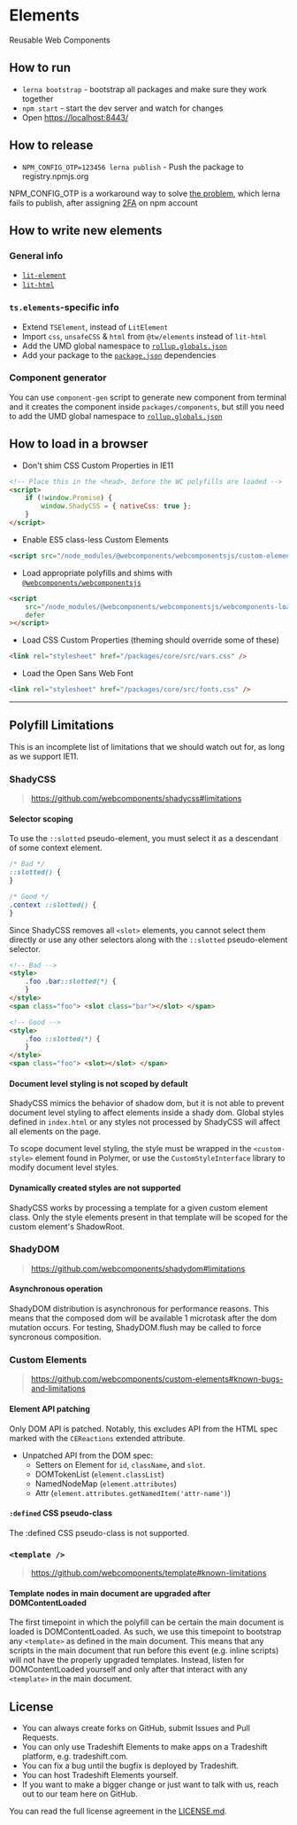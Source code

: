 # Elements

Reusable Web Components

## How to run

- `lerna bootstrap` - bootstrap all packages and make sure they work together
- `npm start` - start the dev server and watch for changes
- Open [https://localhost:8443/](https://localhost:8443/)

## How to release

- `NPM_CONFIG_OTP=123456 lerna publish` - Push the package to registry.npmjs.org

NPM_CONFIG_OTP is a workaround way to solve [the problem](https://github.com/lerna/lerna/issues/1137), which lerna fails to publish, after assigning [2FA](https://docs.npmjs.com/about-two-factor-authentication) on npm account

## How to write new elements

### General info

- [`lit-element`](https://lit-element.polymer-project.org/)
- [`lit-html`](https://lit-html.polymer-project.org/)

### `ts.elements`-specific info

- Extend `TSElement`, instead of `LitElement`
- Import `css`, `unsafeCSS` & `html` from `@tw/elements` instead of `lit-html`
- Add the UMD global namespace to [`rollup.globals.json`](https://github.com/Tradeshift/elements/blob/master/rollup.globals.json)
- Add your package to the [`package.json`](<(https://github.com/Tradeshift/elements/blob/master/package.json)>) dependencies

### Component generator

You can use `component-gen` script to generate new component from terminal and it creates the component inside `packages/components`, but still you need to add the UMD global namespace to [`rollup.globals.json`](https://github.com/Tradeshift/elements/blob/master/rollup.globals.json)

## How to load in a browser

- Don't shim CSS Custom Properties in IE11

```html
<!-- Place this in the <head>, before the WC polyfills are loaded -->
<script>
	if (!window.Promise) {
		window.ShadyCSS = { nativeCss: true };
	}
</script>
```

- Enable ES5 class-less Custom Elements

```html
<script src="/node_modules/@webcomponents/webcomponentsjs/custom-elements-es5-adapter.js"></script>
```

- Load appropriate polyfills and shims with [`@webcomponents/webcomponentsjs`](https://github.com/webcomponents/webcomponentsjs)

```html
<script
	src="/node_modules/@webcomponents/webcomponentsjs/webcomponents-loader.js"
	defer
></script>
```

- Load CSS Custom Properties (theming should override some of these)

```html
<link rel="stylesheet" href="/packages/core/src/vars.css" />
```

- Load the Open Sans Web Font

```html
<link rel="stylesheet" href="/packages/core/src/fonts.css" />
```

---

## Polyfill Limitations

This is an incomplete list of limitations that we should watch out for, as long as we support IE11.

### ShadyCSS

> https://github.com/webcomponents/shadycss#limitations

#### Selector scoping

To use the `::slotted` pseudo-element, you must select it as a descendant of some context element.

```css
/* Bad */
::slotted() {
}

/* Good */
.context ::slotted() {
}
```

Since ShadyCSS removes all `<slot>` elements, you cannot select them directly or use any other selectors along with the `::slotted` pseudo-element selector.

```html
<!-- Bad -->
<style>
	.foo .bar::slotted(*) {
	}
</style>
<span class="foo"> <slot class="bar"></slot> </span>
```

```html
<!-- Good -->
<style>
	.foo ::slotted(*) {
	}
</style>
<span class="foo"> <slot></slot> </span>
```

#### Document level styling is not scoped by default

ShadyCSS mimics the behavior of shadow dom, but it is not able to prevent document level styling to affect elements inside a shady dom. Global styles defined in `index.html` or any styles not processed by ShadyCSS will affect all elements on the page.

To scope document level styling, the style must be wrapped in the `<custom-style>` element found in Polymer, or use the `CustomStyleInterface` library to modify document level styles.

#### Dynamically created styles are not supported

ShadyCSS works by processing a template for a given custom element class. Only the style elements present in that template will be scoped for the custom element's ShadowRoot.

### ShadyDOM

> https://github.com/webcomponents/shadydom#limitations

#### Asynchronous operation

ShadyDOM distribution is asynchronous for performance reasons. This means that the composed dom will be available 1 microtask after the dom mutation occurs. For testing, ShadyDOM.flush may be called to force syncronous composition.

### Custom Elements

> https://github.com/webcomponents/custom-elements#known-bugs-and-limitations

#### Element API patching

Only DOM API is patched. Notably, this excludes API from the HTML spec marked with the `CEReactions` extended attribute.

- Unpatched API from the DOM spec:
  - Setters on Element for `id`, `className`, and `slot`.
  - DOMTokenList (`element.classList`)
  - NamedNodeMap (`element.attributes`)
  - Attr (`element.attributes.getNamedItem('attr-name')`)

#### `:defined` CSS pseudo-class

The :defined CSS pseudo-class is not supported.

### `<template />`

> https://github.com/webcomponents/template#known-limitations

#### Template nodes in main document are upgraded after DOMContentLoaded

The first timepoint in which the polyfill can be certain the main document is loaded is DOMContentLoaded. As such, we use this timepoint to bootstrap any `<template>` as defined in the main document. This means that any scripts in the main document that run before this event (e.g. inline scripts) will not have the properly upgraded templates. Instead, listen for DOMContentLoaded yourself and only after that interact with any `<template>` in the main document.

## License

- You can always create forks on GitHub, submit Issues and Pull Requests.
- You can only use Tradeshift Elements to make apps on a Tradeshift platform, e.g. tradeshift.com.
- You can fix a bug until the bugfix is deployed by Tradeshift.
- You can host Tradeshift Elements yourself.
- If you want to make a bigger change or just want to talk with us, reach out to our team here on GitHub.

You can read the full license agreement in the [LICENSE.md](https://github.com/Tradeshift/elements/blob/master/LICENSE.md).
